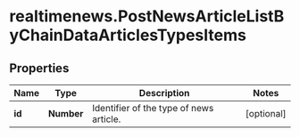 # realtimenews.PostNewsArticleListByChainDataArticlesTypesItems

## Properties

Name | Type | Description | Notes
------------ | ------------- | ------------- | -------------
**id** | **Number** | Identifier of the type of news article. | [optional] 


